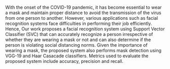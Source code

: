 With the onset of the COVID-19 pandemic, it has become essential to wear a mask and maintain proper distance to avoid the transmission of the virus from one person to another. However, various applications such as facial recognition systems face difficulties in performing their job efficiently. Hence, Our work proposes a facial recognition system using Support Vector Classifier (SVC) that can accurately recognize a person irrespective of whether they are wearing a mask or not and can also determine if the person is violating social distancing norms. Given the importance of wearing a mask, the proposed system also performs mask detection using VGG-19 and Haar Casacade classifiers. Metrics used to evaluate the proposed system include accuracy, precision and recall. 
